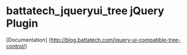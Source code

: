 # battatech_jqueryui_tree jQuery Plugin
[Documentation] (http://blog.battatech.com/jquery-ui-compatible-tree-control/)
